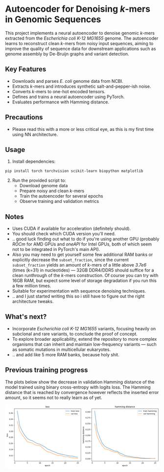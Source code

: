 # Autoencoder for Denoising *k*-mers in Genomic Sequences

This project implements a neural autoencoder to denoise genomic *k*-mers extracted from the _Escherichia coli K-12 MG1655_ genome.
The autoencoder learns to reconstruct clean *k*-mers from noisy input sequences, aiming to improve the quality of sequence data for downstream applications such as genome assembly by De-Bruijn graphs and variant detection.

## Key Features
- Downloads and parses _E. coli_ genome data from NCBI.
- Extracts *k*-mers and introduces synthetic salt-and-pepper-ish noise.
- Converts *k*-mers to one-hot encoded tensors.
- Defines and trains a neural autoencoder using PyTorch.
- Evaluates performance with Hamming distance.

## Precautions
- Please read this with a more or less critical eye, as this is my first time using NN architecture. 

## Usage
1. Install dependencies:
```bash
pip install torch torchvision scikit-learn biopython matplotlib
```

2. Run the provided script to:
   - Download genome data
   - Prepare noisy and clean *k*-mers
   - Train the autoencoder for several epochs
   - Observe training and validation metrics

## Notes
- Uses CUDA if available for acceleration (definitely should).
- You should check which CUDA version you'll need.
- .. good luck finding out what to do if you're using another GPU (probably _ROCm_ for AMD GPUs and _oneAPI_ for Intel GPUs, both of which seem not to be integrated in PyTorch's main API).
- Also you may need to get yourself some few additional RAM banks or explicitly decrease the `subset_fraction`, since the current `subset_fraction` yields an amount of *k*-mers of a little above _3.7e6_ (times (k=31) in nucleotides) — 32GB DDR4/DDR5 should suffice for a clean runthrough of the *k*-mers construction. Of course you can try with 16GB RAM, but expect some level of storage degradation if you run this a few million times.
- Suitable for experimentation with sequence denoising techniques.
- .. and I just started writing this so i still have to figure out the right architecture tweaks.

## What's next?
- Incorporate _Escherichia coli K-12 MG1655_ variants, focusing heavily on subclonal and rare variants, to conclude the proof of concept.
- To explore broader applicability, extend the repository to more complex organisms that can inherit and maintain low-frequency variants — such as somatic mutations in multicellular eukaryotes.
- .. and add like 5 more RAM banks, because holy shit.

## Previous training progress
The plots below show the decrease in validation Hamming distance of the model trained using binary cross-entropy with logits loss.
The Hamming distance that is reached by convergence however reflects the inserted error amount, so it seems not to really learn as of yet.

![output.png](output.png)
